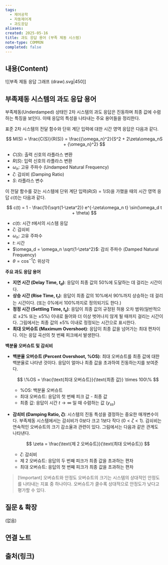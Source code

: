 ```yaml
---
tags:
  - 제어공학
  - 자동제어계
  - 과도응답
aliases: 
created: 2025-05-16
title: 과도 응답 용어 (부족 제동 시스템)
note-type: COMMON
completed: false
---
```


## 내용(Content)
![[부족 제동 응답 그래프 (draw).svg|450]]

## 부족제동 시스템의 과도 응답 용어

부족제동(Underdamped) 상태인 2차 시스템의 과도 응답은 진동하며 최종 값에 수렴하는 특징을 보인다. 이때 응답의 특성을 나타내는 주요 용어들을 정리한다.

표준 2차 시스템의 전달 함수와 단위 계단 입력에 대한 시간 영역 응답은 다음과 같다.

$$
M(S) = \frac{C(S)}{R(S)} = \frac{{\omega_n}^2}{S^2 + 2\zeta\omega_nS + {\omega_n}^2}
$$
- $C(S)$: 출력 신호의 라플라스 변환
- $R(S)$: 입력 신호의 라플라스 변환
- $\omega_n$: 고유 주파수 (Undamped Natural Frequency)
- $\zeta$: 감쇠비 (Damping Ratio)
- $S$: 라플라스 변수

이 전달 함수를 갖는 시스템에 단위 계단 입력($R(S) = 1/S$)을 가했을 때의 시간 영역 응답 $c(t)$는 다음과 같다.

$$
c(t) = 1 - \frac{1}{\sqrt{1-\zeta^2}} e^{-\zeta\omega_n t} \sin(\omega_d t + \theta)
$$
- $c(t)$: 시간 $t$에서의 시스템 응답
- $\zeta$: 감쇠비
- $\omega_n$: 고유 주파수
- $t$: 시간
- $\omega_d = \omega_n \sqrt{1-\zeta^2}$: 감쇠 주파수 (Damped Natural Frequency)
- $\theta = \cos^{-1}\zeta$: 위상각

**주요 과도 응답 용어**

*   **지연 시간 (Delay Time, $t_d$)**: 응답이 최종 값의 50%에 도달하는 데 걸리는 시간이다.
*   **상승 시간 (Rise Time, $t_r$)**: 응답이 최종 값의 10%에서 90%까지 상승하는 데 걸리는 시간이다. (또는 0%에서 100%까지로 정의되기도 한다.)
*   **정정 시간 (Settling Time, $t_s$)**: 응답이 최종 값의 규정된 허용 오차 범위(일반적으로 ±2% 또는 ±5%) 이내로 들어와 더 이상 벗어나지 않게 될 때까지 걸리는 시간이다. 그림에서는 최종 값의 ±5% 이내로 정정되는 시간으로 표시한다.
*   **최대 오버슈트 (Maximum Overshoot)**: 응답이 최종 값을 넘어가는 최대 편차이다. 이는 응답 곡선의 첫 번째 피크에서 발생한다.

**백분율 오버슈트 및 감쇠비**

*   **백분율 오버슈트 (Percent Overshoot, %OS)**: 최대 오버슈트를 최종 값에 대한 백분율로 나타낸 것이다. 응답이 얼마나 최종 값을 초과하여 진동하는지를 보여준다.

    $$
    \%OS = \frac{\text{최대 오버슈트}}{\text{최종 값}} \times 100\%
    $$
    - %OS: 백분율 오버슈트
    - 최대 오버슈트: 응답의 첫 번째 피크 값 - 최종 값
    - 최종 값: 응답이 시간 $t \to \infty$ 일 때 수렴하는 값 ($y_{ss}$)

*   **감쇠비 (Damping Ratio, $\zeta$)**: 시스템의 진동 특성을 결정하는 중요한 매개변수이다. 부족제동 시스템에서는 감쇠비가 0보다 크고 1보다 작다 ($0 < \zeta < 1$). 감쇠비는 연속적인 오버슈트의 크기 감소율과 관련이 있다. 그림에서는 다음과 같은 관계도 나타낸다.

    $$
    \zeta = \frac{\text{제 2 오버슈트}}{\text{최대 오버슈트}}
    $$
    - $\zeta$: 감쇠비
    - 제 2 오버슈트: 응답의 두 번째 피크가 최종 값을 초과하는 편차
    - 최대 오버슈트: 응답의 첫 번째 피크가 최종 값을 초과하는 편차

>[!important] 오버슈트와 안정도
>오버슈트의 크기는 시스템의 상대적인 안정도를 나타내는 지표 중 하나이다. 오버슈트가 클수록 상대적으로 안정도가 낮다고 평가할 수 있다.

## 질문 & 확장

(없음)

## 연결 노트

## 출처(링크)